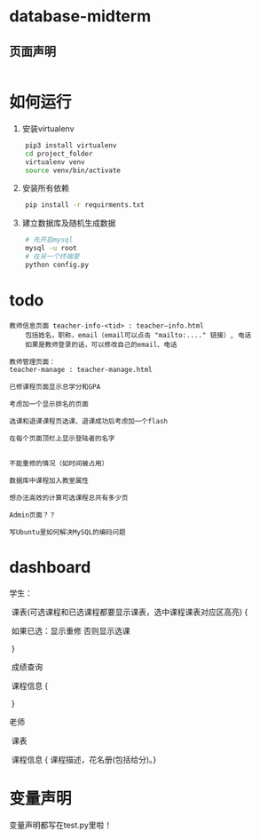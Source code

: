 # database-midterm

## 页面声明

```

```

# 如何运行
1. 安装virtualenv
``` bash
    pip3 install virtualenv
    cd project_folder
    virtualenv venv
    source venv/bin/activate
```
2. 安装所有依赖
``` bash
    pip install -r requirments.txt
```
3. 建立数据库及随机生成数据
``` bash
    # 先开启mysql
    mysql -u root
    # 在另一个终端里
    python config.py
```

# todo

    教师信息页面 teacher-info-<tid> : teacher—info.html
        包括姓名，职称，email（email可以点击 "mailto:...." 链接）, 电话
        如果是教师登录的话，可以修改自己的email、电话

    教师管理页面：
    teacher-manage : teacher-manage.html

    已修课程页面显示总学分和GPA

    考虑加一个显示排名的页面

    选课和退课课程页选课、退课成功后考虑加一个flash

    在每个页面顶栏上显示登陆者的名字


    不能重修的情况（如时间被占用）

    数据库中课程加入教室属性

    想办法高效的计算可选课程总共有多少页

    Admin页面？？

    写Ubuntu里如何解决MySQL的编码问题


# dashboard

学生：

​	课表(可选课程和已选课程都要显示课表，选中课程课表对应区高亮) {

​		如果已选：显示重修 否则显示选课

​	}

​	成绩查询

​	课程信息 {

​	}

老师

​	课表

​	课程信息 { 课程描述，花名册(包括给分)。}

# 变量声明

变量声明都写在test.py里啦！
